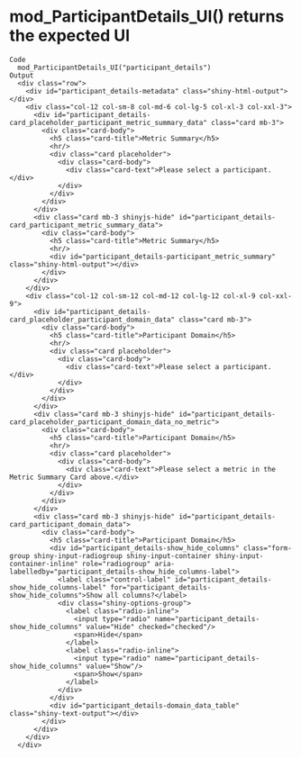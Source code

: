 # mod_ParticipantDetails_UI() returns the expected UI

    Code
      mod_ParticipantDetails_UI("participant_details")
    Output
      <div class="row">
        <div id="participant_details-metadata" class="shiny-html-output"></div>
        <div class="col-12 col-sm-8 col-md-6 col-lg-5 col-xl-3 col-xxl-3">
          <div id="participant_details-card_placeholder_participant_metric_summary_data" class="card mb-3">
            <div class="card-body">
              <h5 class="card-title">Metric Summary</h5>
              <hr/>
              <div class="card placeholder">
                <div class="card-body">
                  <div class="card-text">Please select a participant.</div>
                </div>
              </div>
            </div>
          </div>
          <div class="card mb-3 shinyjs-hide" id="participant_details-card_participant_metric_summary_data">
            <div class="card-body">
              <h5 class="card-title">Metric Summary</h5>
              <hr/>
              <div id="participant_details-participant_metric_summary" class="shiny-html-output"></div>
            </div>
          </div>
        </div>
        <div class="col-12 col-sm-12 col-md-12 col-lg-12 col-xl-9 col-xxl-9">
          <div id="participant_details-card_placeholder_participant_domain_data" class="card mb-3">
            <div class="card-body">
              <h5 class="card-title">Participant Domain</h5>
              <hr/>
              <div class="card placeholder">
                <div class="card-body">
                  <div class="card-text">Please select a participant.</div>
                </div>
              </div>
            </div>
          </div>
          <div class="card mb-3 shinyjs-hide" id="participant_details-card_placeholder_participant_domain_data_no_metric">
            <div class="card-body">
              <h5 class="card-title">Participant Domain</h5>
              <hr/>
              <div class="card placeholder">
                <div class="card-body">
                  <div class="card-text">Please select a metric in the Metric Summary Card above.</div>
                </div>
              </div>
            </div>
          </div>
          <div class="card mb-3 shinyjs-hide" id="participant_details-card_participant_domain_data">
            <div class="card-body">
              <h5 class="card-title">Participant Domain</h5>
              <div id="participant_details-show_hide_columns" class="form-group shiny-input-radiogroup shiny-input-container shiny-input-container-inline" role="radiogroup" aria-labelledby="participant_details-show_hide_columns-label">
                <label class="control-label" id="participant_details-show_hide_columns-label" for="participant_details-show_hide_columns">Show all columns?</label>
                <div class="shiny-options-group">
                  <label class="radio-inline">
                    <input type="radio" name="participant_details-show_hide_columns" value="Hide" checked="checked"/>
                    <span>Hide</span>
                  </label>
                  <label class="radio-inline">
                    <input type="radio" name="participant_details-show_hide_columns" value="Show"/>
                    <span>Show</span>
                  </label>
                </div>
              </div>
              <div id="participant_details-domain_data_table" class="shiny-text-output"></div>
            </div>
          </div>
        </div>
      </div>

